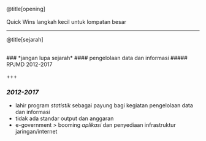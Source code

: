 @title[opening]
<br>
<br>
Quick Wins
langkah kecil untuk lompatan besar
<br>

---

@title[sejarah]

<br>
### *jangan lupa sejarah*
#### pengelolaan data dan informasi
##### RPJMD 2012-2017
<br>

+++

### *2012-2017*
- lahir program *statistik* sebagai payung bagi kegiatan pengelolaan data dan informasi
- tidak ada standar output dan anggaran
- e-government > booming *aplikasi* dan penyediaan infrastruktur jaringan/internet

